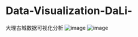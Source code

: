 # Data-Visualization-DaLi-
大理古城数据可视化分析
![image](https://github.com/Xinrui-Fang/Data-Visualization-DaLi-/blob/master/images/Map1.png)
![image](https://github.com/Xinrui-Fang/Data-Visualization-DaLi-/blob/master/images/Map2.png)

